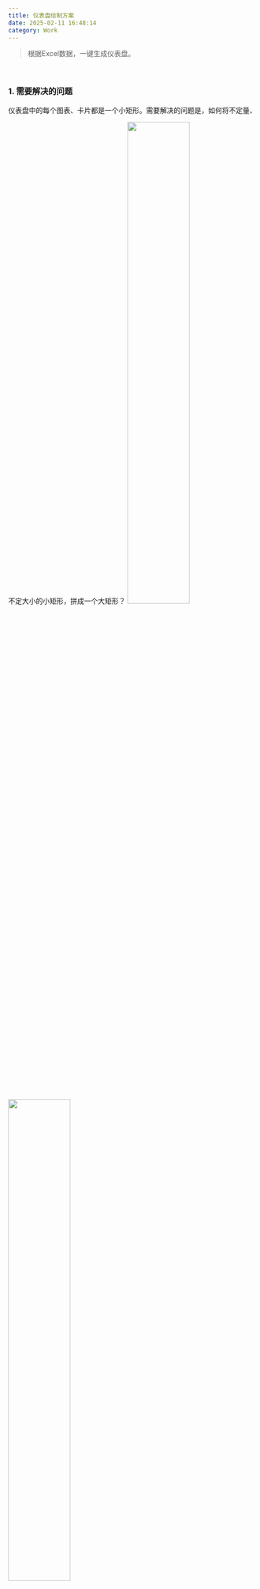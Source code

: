 ```yaml
---
title: 仪表盘绘制方案
date: 2025-02-11 16:48:14
category: Work
---
```

> 根据Excel数据，一键生成仪表盘。

<br/>

### 1. 需要解决的问题
仪表盘中的每个图表、卡片都是一个小矩形。需要解决的问题是，如何将不定量、不定大小的小矩形，拼成一个大矩形？
<img src="7.png" style="display: inline-block; width: 50%; margin: 14px 0"/><img src="8.png" style="display: inline-block; width: 50%;margin: 14px 0"/>

<br/>

#### 1.1 定义元素
【Step 1】在拼成仪表盘前，我们先定义图表的size。
根据图表的特征类型，图表的size会被标记成rect1, rect2, rect3，具体宽高如下图所示。
<img src="1.png" style="margin: 10px auto 20px" />

<br/>

#### 1.2 拆分子任务
【Step 2】将“拼成大矩形“的任务，拆分成“拼成一行“的子任务。
有的仪表盘一行可以放2个元素，有的一行则可以放3个元素，甚至4个。根据一行可以放几个元素，我们列出4种布局：
- 一列布局: 总宽350px
- 两列布局: 总宽700px
- 三列布局: 总宽900px
- 四列布局: 总宽1200px
如下图所示，在两列布局中,rect2可以单独拼成一行，rect1 + rect1也可以单独拼成一行。下图是可以拼成一行的情况的所有情况，也就是仪表盘的排列布局。
<img src="2.png" style="margin: 10px ">
（PS：这里会将一行当成一个grid-container，而不是整个矩形当成一个grid-container。优点：不同行的之间的最小单元格不必一样）
第一步我们已经得到chartSize，假设现在有3个图表，size分别为 rect2, rect1, rect1的小矩形，套入2列布局，依次看能不能拼成一行一行。发现rect2可以拼成一行，rect1 + rect1可以拼成一行，且拼完之后没有其他元素，即可以拼成大矩形。
```js
const chartSize = [2,1,1]
const PUZZLE_RULE = {
  2: ['11', '2', '311'],
  3: ['322', '3211', '31111', '21', '111'],
  4: // ...,
}
```

<br/>

#### 1.3 确定最终任务
【Step 3】确保可以拼成矩形
但是，因为图表数量、大小是不确定的，将它们套入x列布局中，很大概率不能拼成一个矩形。
有两个原因：
- 面积不对
  要在2列布局拼成矩形， 图表总面积必须为2的倍数。
  假设有3个rect1图表，总面积为3，3 % 2 = 1，即无法拼成
- 图表顺序不对
  七巧板一定要用正确的摆放顺序，才能拼成矩形

<br/>

*为了确保可以拼成矩形，我们可以*
- 改变面积：人为增大图表面积（拉宽拉高）
假设x为总面积，要保证*`x % 2 == 0`* && *`x % 3 == 0`* && *`x % 4 == 0`*，已知*`x % 2, x % 3 ,x % 4`*可能出现的余数是0,1,2,3。只要把余数补齐，原来不能被2,3,4整除的x，就可以被整除。
即将*`y = x || x+1 || x+2 || x+3`*, y总会有一个数能整除2, 整除3, 整除4。因此增大图表面积，能确保1,2,3,4列布局都有一个可以拼成的组合。

套用布局 | 两列布局 | 三列布局 | 四列布局 
---|:--:|--:|--:|---:
x(图表总面积 x >=2 ) | x%2 | x%3 | x%4 
可能得余数| 0,1 | 0,1,2 | 0,1,2,3
增加面积对策| *`x+1`*|*`x+1, x+2`*|*`x+1, x+2, x+3`*

<br/>

*求全排列*
穷举所有排列，检查是否符合拼成大矩形，只要符合就停止查找。
```js
// 假设一共有3个图表，大小分别是rect-1, rect-2, rect-1
const chartSize = [1,2,1]

// 全排列
[1,1,2]
[1,2,1]
[2,1,1]

/**
 * 假设是二列布局
 * 1,1 可以是一行
 * 2 可以是一行
 * 满足条件，输出 [1,1,2]
 * /
```

<br/>

#### 1.4 生成css
【Step 4】 生成css样式
找到了拼成的结果，我们知道是几列布局，每一行有哪些图表，每个图表的size。
根据CSS Grid 布局，将网页划分成网格，指定元素横跨多个网格、竖跨几个网格，就可以在页面上绘制出仪表盘了。
<img src="3.png" style="display: inline-block; height:300px"/><img src="4.png" style="display: inline-block; height:300px"/><img src="5.png" style="display: inline-block; height:300px"/><img src="6.png" style="display: inline-block; height:300px"/>

### 2. 代码
😂离职的时候忘记拷这份代码了hhh，其实就是一个求全排列的算法题